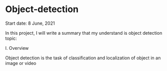 # Object-detection
Start date: 8 June, 2021

In this project, I will write a summary that my understand is object detection topic:

I. Overview

Object detection is the task of classification and localization of object in an image or video
